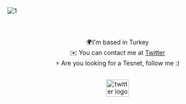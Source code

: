 ![1](https://user-images.githubusercontent.com/112562131/205508381-d2879c53-676f-4f80-a31d-cf391c2fe88c.png)


<br clear="both">

<div align="center">

###

🌍I'm based in Turkey<br>✉️ You can contact me at [Twitter](https://twitter.com/metemirzabey)<br>⚡ Are you looking for a Tesnet, follow me :)
</div>

###

<div align="center">
  <a href="https://twitter.com/metemirzabey" target="_blank">
    <img src="https://raw.githubusercontent.com/maurodesouza/profile-readme-generator/master/src/assets/icons/social/twitter/default.svg" width="52" height="40" alt="twitter logo"  />
  </a>
</div>

<br clear="both">


<br clear="both">

<div align="center">
</div>

<br clear="both">

<div align="center">
</div>
